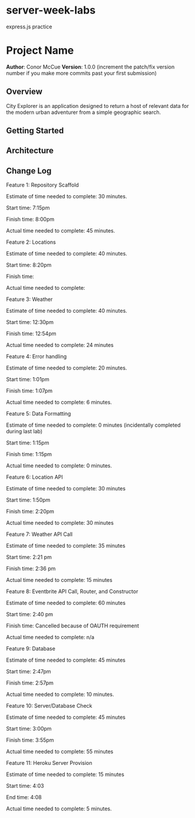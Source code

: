 # server-week-labs
express.js practice
# Project Name

**Author**: Conor McCue
**Version**: 1.0.0 (increment the patch/fix version number if you make more commits past your first submission)

## Overview
City Explorer is an application designed to return a host of relevant data for the modern urban adventurer from a simple geographic search. 

## Getting Started
<!-- What are the steps that a user must take in order to build this app on their own machine and get it running? -->

## Architecture
<!-- Provide a detailed description of the application design. What technologies (languages, libraries, etc) you're using, and any other relevant design information. -->

## Change Log
<!-- Use this area to document the iterative changes made to your application as each feature is successfully implemented. Use time stamps. Here's an examples:

01-01-2001 4:59pm - Application now has a fully-functional express server, with a GET route for the location resource.

## Credits and Collaborations
Throughout the week I worked with a series of lab partners including:
-[Trevor Thomphson](https://github.com/TrevorThomp)
[Lindsay Peltier](https://github.com/lindsaypeltier)
[Travis Skyles](https://github.com/tskyles)
[Mason Walker](https://github.com/mwalker0909)
-->

Feature 1: Repository Scaffold

Estimate of time needed to complete: 30 minutes.

Start time: 7:15pm

Finish time: 8:00pm

Actual time needed to complete: 45 minutes. 

Feature 2: Locations

Estimate of time needed to complete: 40 minutes.

Start time: 8:20pm

Finish time: 

Actual time needed to complete: 

Feature 3: Weather

Estimate of time needed to complete: 40 minutes.

Start time: 12:30pm

Finish time: 12:54pm

Actual time needed to complete: 24 minutes

Feature 4: Error handling

Estimate of time needed to complete: 20 minutes.

Start time: 1:01pm

Finish time: 1:07pm

Actual time needed to complete: 6 minutes.

Feature 5: Data Formatting

Estimate of time needed to complete: 0 minutes (incidentally completed during last lab)

Start time: 1:15pm

Finish time: 1:15pm

Actual time needed to complete: 0 minutes.

Feature 6: Location API

Estimate of time needed to complete: 30 minutes

Start time: 1:50pm

Finish time: 2:20pm

Actual time needed to complete: 30 minutes

Feature 7: Weather API Call

Estimate of time needed to complete: 35 minutes

Start time: 2:21 pm

Finish time: 2:36 pm

Actual time needed to complete: 15 minutes

Feature 8: Eventbrite API Call, Router, and Constructor

Estimate of time needed to complete: 60 minutes

Start time: 2:40 pm

Finish time: Cancelled because of OAUTH requirement

Actual time needed to complete: n/a

Feature 9: Database

Estimate of time needed to complete: 45 minutes

Start time: 2:47pm

Finish time: 2:57pm

Actual time needed to complete: 10 minutes.

Feature 10: Server/Database Check

Estimate of time needed to complete: 45 minutes

Start time: 3:00pm

Finish time: 3:55pm

Actual time needed to complete: 55 minutes

Feature 11: Heroku Server Provision

Estimate of time needed to complete: 15 minutes

Start time: 4:03

End time: 4:08

Actual time needed to complete: 5 minutes.